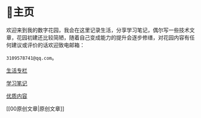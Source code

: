 # 🏡主页

欢迎来到我的数字花园，我会在这里记录生活，分享学习笔记，偶尔写一些技术文章，花园初建还比较简陋，随着自己变成能力的提升会逐步修缮，对花园内容有任何建议或评价的话欢迎致电邮箱：

`3109578741@qq.com`。

[生活专栏](%E7%94%9F%E6%B4%BB%E4%B8%93%E6%A0%8F.md) 

[学习笔记](%E5%AD%A6%E4%B9%A0%E7%AC%94%E8%AE%B0.md) 

[优质内容](%E4%BC%98%E8%B4%A8%E5%86%85%E5%AE%B9.md) 

[[00原创文章|原创文章]] 